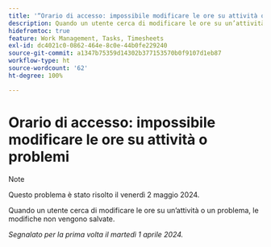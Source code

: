```yaml
---
title: '“Orario di accesso: impossibile modificare le ore su attività o problemi”'
description: Quando un utente cerca di modificare le ore su un’attività o un problema, le modifiche non vengono salvate.
hidefromtoc: true
feature: Work Management, Tasks, Timesheets
exl-id: dc4021c0-0862-464e-8c0e-44b0fe229240
source-git-commit: a1347b75359d14302b377153570b0f9107d1eb87
workflow-type: ht
source-wordcount: '62'
ht-degree: 100%

---
```


# Orario di accesso: impossibile modificare le ore su attività o problemi

>[!NOTE]
>
>Questo problema è stato risolto il venerdì 2 maggio 2024.

Quando un utente cerca di modificare le ore su un’attività o un problema, le modifiche non vengono salvate.

_Segnalato per la prima volta il martedì 1 aprile 2024._
